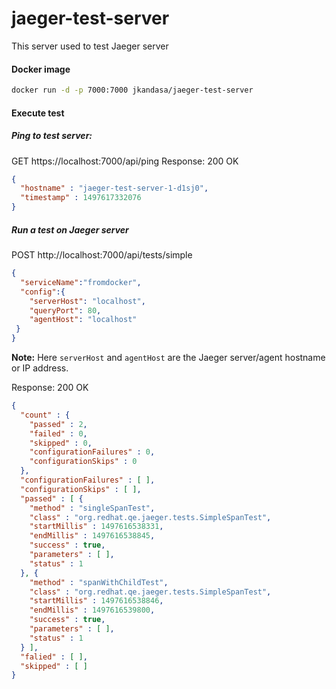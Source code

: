 # jaeger-test-server
This server used to test Jaeger server

#### Docker image
```bash
docker run -d -p 7000:7000 jkandasa/jaeger-test-server
```

#### Execute test
##### Ping to test server:
GET https://localhost:7000/api/ping
Response: 200 OK
```json
{
  "hostname" : "jaeger-test-server-1-d1sj0",
  "timestamp" : 1497617332076
}
```
##### Run a test on Jaeger server
POST http://localhost:7000/api/tests/simple
```json
{
  "serviceName":"fromdocker",
  "config":{
    "serverHost": "localhost",
    "queryPort": 80,
    "agentHost": "localhost"
 }
}
```
**Note:** Here `serverHost` and `agentHost` are the Jaeger server/agent hostname or IP address.

Response: 200 OK
```json
{
  "count" : {
    "passed" : 2,
    "failed" : 0,
    "skipped" : 0,
    "configurationFailures" : 0,
    "configurationSkips" : 0
  },
  "configurationFailures" : [ ],
  "configurationSkips" : [ ],
  "passed" : [ {
    "method" : "singleSpanTest",
    "class" : "org.redhat.qe.jaeger.tests.SimpleSpanTest",
    "startMillis" : 1497616538331,
    "endMillis" : 1497616538845,
    "success" : true,
    "parameters" : [ ],
    "status" : 1
  }, {
    "method" : "spanWithChildTest",
    "class" : "org.redhat.qe.jaeger.tests.SimpleSpanTest",
    "startMillis" : 1497616538846,
    "endMillis" : 1497616539800,
    "success" : true,
    "parameters" : [ ],
    "status" : 1
  } ],
  "falied" : [ ],
  "skipped" : [ ]
}
```
